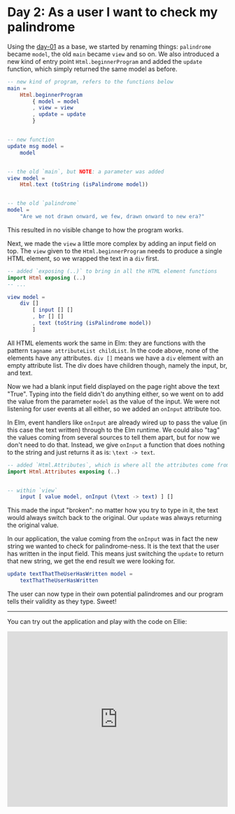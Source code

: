 # Day 2: As a user I want to check my palindrome

Using the [day-01](../day-01) as a base, we started by renaming things: `palindrome` became `model`, the old `main` became `view` and so on. We also introduced a new kind of entry point `Html.beginnerProgram` and added the `update` function, which simply returned the same model as before.

```elm
-- new kind of program, refers to the functions below
main =
    Html.beginnerProgram
        { model = model
        , view = view
        , update = update
        }


-- new function
update msg model =
    model


-- the old `main`, but NOTE: a parameter was added
view model =
    Html.text (toString (isPalindrome model))


-- the old `palindrome`
model =
    "Are we not drawn onward, we few, drawn onward to new era?"
```

This resulted in no visible change to how the program works.

Next, we made the `view` a little more complex by adding an input field on top. The `view` given to the `Html.beginnerProgram` needs to produce a single HTML element, so we wrapped the text in a `div` first.

```elm
-- added `exposing (..)` to bring in all the HTML element functions
import Html exposing (..)
-- ...

view model =
    div []
        [ input [] []
        , br [] []
        , text (toString (isPalindrome model))
        ]
```

All HTML elements work the same in Elm: they are functions with the pattern `tagname attributeList childList`. In the code above, none of the elements have any attributes. `div []` means we have a `div` element with an empty attribute list. The div does have children though, namely the input, br, and text.

Now we had a blank input field displayed on the page right above the text "True". Typing into the field didn't do anything either, so we went on to add the value from the parameter `model` as the value of the input. We were not listening for user events at all either, so we added an `onInput` attribute too.

In Elm, event handlers like `onInput` are already wired up to pass the value (in this case the text written) through to the Elm runtime. We could also "tag" the values coming from several sources to tell them apart, but for now we don't need to do that. Instead, we give `onInput` a function that does nothing to the string and just returns it as is: `\text -> text`.


```elm
-- added `Html.Attributes`, which is where all the attributes come from
import Html.Attributes exposing (..)


-- within `view`
    input [ value model, onInput (\text -> text) ] []
```

This made the input "broken": no matter how you try to type in it, the text would always switch back to the original. Our `update` was always returning the original value.

In our application, the value coming from the `onInput` was in fact the new string we wanted to check for palindrome-ness. It is the text that the user has written in the input field. This means just switching the `update` to return that new string, we get the end result we were looking for.

```elm
update textThatTheUserHasWritten model =
    textThatTheUserHasWritten
```

The user can now type in their own potential palindromes and our program tells their validity as they type. Sweet!


---

You can try out the application and play with the code on Ellie:

<iframe src="https://ellie-app.com/embed/LGftKnn9a1/0" style="width:100%; height:400px; border:0; overflow:hidden;" sandbox="allow-modals allow-forms allow-popups allow-scripts allow-same-origin"></iframe>
